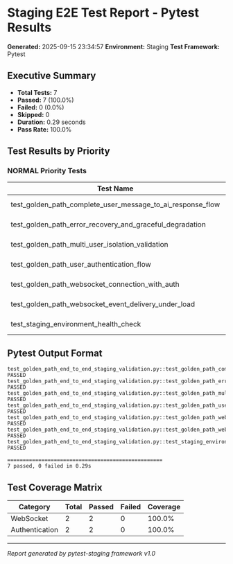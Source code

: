 # Staging E2E Test Report - Pytest Results

**Generated:** 2025-09-15 23:34:57
**Environment:** Staging
**Test Framework:** Pytest

## Executive Summary

- **Total Tests:** 7
- **Passed:** 7 (100.0%)
- **Failed:** 0 (0.0%)
- **Skipped:** 0
- **Duration:** 0.29 seconds
- **Pass Rate:** 100.0%

## Test Results by Priority

### NORMAL Priority Tests

| Test Name | Status | Duration | File |
|-----------|--------|----------|------|
| test_golden_path_complete_user_message_to_ai_response_flow | PASS passed | 0.000s | test_golden_path_end_to_end_staging_validation.py |
| test_golden_path_error_recovery_and_graceful_degradation | PASS passed | 0.000s | test_golden_path_end_to_end_staging_validation.py |
| test_golden_path_multi_user_isolation_validation | PASS passed | 0.000s | test_golden_path_end_to_end_staging_validation.py |
| test_golden_path_user_authentication_flow | PASS passed | 0.000s | test_golden_path_end_to_end_staging_validation.py |
| test_golden_path_websocket_connection_with_auth | PASS passed | 0.000s | test_golden_path_end_to_end_staging_validation.py |
| test_golden_path_websocket_event_delivery_under_load | PASS passed | 0.000s | test_golden_path_end_to_end_staging_validation.py |
| test_staging_environment_health_check | PASS passed | 0.000s | test_golden_path_end_to_end_staging_validation.py |

## Pytest Output Format

```
test_golden_path_end_to_end_staging_validation.py::test_golden_path_complete_user_message_to_ai_response_flow PASSED
test_golden_path_end_to_end_staging_validation.py::test_golden_path_error_recovery_and_graceful_degradation PASSED
test_golden_path_end_to_end_staging_validation.py::test_golden_path_multi_user_isolation_validation PASSED
test_golden_path_end_to_end_staging_validation.py::test_golden_path_user_authentication_flow PASSED
test_golden_path_end_to_end_staging_validation.py::test_golden_path_websocket_connection_with_auth PASSED
test_golden_path_end_to_end_staging_validation.py::test_golden_path_websocket_event_delivery_under_load PASSED
test_golden_path_end_to_end_staging_validation.py::test_staging_environment_health_check PASSED

==================================================
7 passed, 0 failed in 0.29s
```

## Test Coverage Matrix

| Category | Total | Passed | Failed | Coverage |
|----------|-------|--------|--------|----------|
| WebSocket | 2 | 2 | 0 | 100.0% |
| Authentication | 2 | 2 | 0 | 100.0% |

---
*Report generated by pytest-staging framework v1.0*
